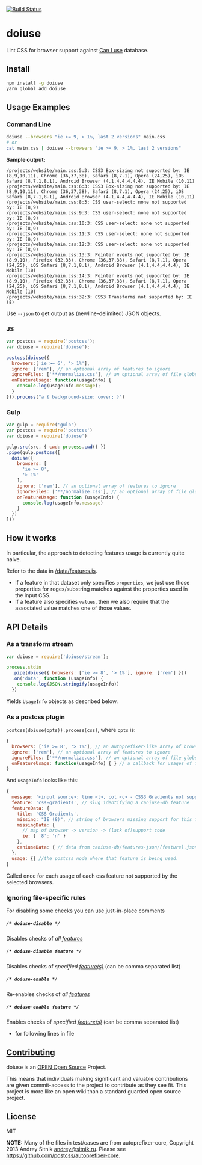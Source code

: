 [![Build Status](https://travis-ci.org/anandthakker/doiuse.svg?branch=master)](https://travis-ci.org/anandthakker/doiuse)

# doiuse

Lint CSS for browser support against [Can I use](http://caniuse.com) database.

## Install

```sh
npm install -g doiuse
yarn global add doiuse
```

## Usage Examples

### Command Line

```bash
doiuse --browsers "ie >= 9, > 1%, last 2 versions" main.css
# or
cat main.css | doiuse --browsers "ie >= 9, > 1%, last 2 versions"
```

**Sample output:**
```
/projects/website/main.css:5:3: CSS3 Box-sizing not supported by: IE (8,9,10,11), Chrome (36,37,38), Safari (8,7.1), Opera (24,25), iOS Safari (8,7.1,8.1), Android Browser (4.1,4.4,4.4.4), IE Mobile (10,11)
/projects/website/main.css:6:3: CSS3 Box-sizing not supported by: IE (8,9,10,11), Chrome (36,37,38), Safari (8,7.1), Opera (24,25), iOS Safari (8,7.1,8.1), Android Browser (4.1,4.4,4.4.4), IE Mobile (10,11)
/projects/website/main.css:8:3: CSS user-select: none not supported by: IE (8,9)
/projects/website/main.css:9:3: CSS user-select: none not supported by: IE (8,9)
/projects/website/main.css:10:3: CSS user-select: none not supported by: IE (8,9)
/projects/website/main.css:11:3: CSS user-select: none not supported by: IE (8,9)
/projects/website/main.css:12:3: CSS user-select: none not supported by: IE (8,9)
/projects/website/main.css:13:3: Pointer events not supported by: IE (8,9,10), Firefox (32,33), Chrome (36,37,38), Safari (8,7.1), Opera (24,25), iOS Safari (8,7.1,8.1), Android Browser (4.1,4.4,4.4.4), IE Mobile (10)
/projects/website/main.css:14:3: Pointer events not supported by: IE (8,9,10), Firefox (32,33), Chrome (36,37,38), Safari (8,7.1), Opera (24,25), iOS Safari (8,7.1,8.1), Android Browser (4.1,4.4,4.4.4), IE Mobile (10)
/projects/website/main.css:32:3: CSS3 Transforms not supported by: IE (8)
```

Use `--json` to get output as (newline-delimited) JSON objects.

### JS

```javascript
var postcss = require('postcss');
var doiuse = require('doiuse');

postcss(doiuse({
  browsers:['ie >= 6', '> 1%'],
  ignore: ['rem'], // an optional array of features to ignore
  ignoreFiles: ['**/normalize.css'], // an optional array of file globs to match against original source file path, to ignore
  onFeatureUsage: function(usageInfo) {
    console.log(usageInfo.message);
  }
})).process("a { background-size: cover; }")
```

### Gulp

```javascript
var gulp = require('gulp')
var postcss = require('postcss')
var doiuse = require('doiuse')

gulp.src(src, { cwd: process.cwd() })
.pipe(gulp.postcss([
  doiuse({
    browsers: [
      'ie >= 8',
      '> 1%'
    ],
    ignore: ['rem'], // an optional array of features to ignore
    ignoreFiles: ['**/normalize.css'], // an optional array of file globs to match against original source file path, to ignore
    onFeatureUsage: function (usageInfo) {
      console.log(usageInfo.message)
    }
  })
]))
```

## How it works

In particular, the approach to detecting features usage is currently quite naive.

<a name="features-list"></a>Refer to the data in [/data/features.js](data/features.js).

- If a feature in that dataset only specifies `properties`, we just use those
  properties for regex/substring matches against the properties used in the input CSS.
- If a feature also specifies `values`, then we also require that the associated
  value matches one of those values.

## API Details

### As a transform stream

```javascript
var doiuse = require('doiuse/stream');

process.stdin
  .pipe(doiuse({ browsers: ['ie >= 8', '> 1%'], ignore: ['rem'] }))
  .on('data', function (usageInfo) {
    console.log(JSON.stringify(usageInfo))
  })
```

Yields `UsageInfo` objects as described below.

### As a postcss plugin

`postcss(doiuse(opts)).process(css)`, where `opts` is:
```javascript
{
  browsers: ['ie >= 8', '> 1%'], // an autoprefixer-like array of browsers.
  ignore: ['rem'], // an optional array of features to ignore
  ignoreFiles: ['**/normalize.css'], // an optional array of file globs to match against original source file path, to ignore
  onFeatureUsage: function(usageInfo) { } // a callback for usages of features not supported by the selected browsers
}
```

And `usageInfo` looks like this:

```javascript
{
  message: '<input source>: line <l>, col <c> - CSS3 Gradients not supported by: IE (8)',
  feature: 'css-gradients', // slug identifying a caniuse-db feature
  featureData: {
    title: 'CSS Gradients',
    missing: "IE (8)", // string of browsers missing support for this feature.
    missingData: {
      // map of browser -> version -> (lack of)support code
      ie: { '8': 'n' }
    },
    caniuseData: { // data from caniuse-db/features-json/[feature].json }
  },
  usage: {} //the postcss node where that feature is being used.
}
```

Called once for each usage of each css feature not supported by the selected browsers.

### Ignoring file-specific rules

For disabling some checks you can use just-in-place comments

##### `/* doiuse-disable */`

Disables checks of _all [features](#features-list)_

##### `/* doiuse-disable feature */`

Disables checks of _specified [feature(s)](#features-list)_ (can be comma separated list)

##### `/* doiuse-enable */`

Re-enables checks of _all [features](#features-list)_

##### `/* doiuse-enable feature */`

Enables checks of _specified [feature(s)](#features-list)_  (can be comma separated list)
 - for following lines in file

## [Contributing](CONTRIBUTING.md)

doiuse is an [OPEN Open Source](http://openopensource.org/) Project.

This means that individuals making significant and valuable contributions are given commit-access to the project to contribute as they see fit. This project is more like an open wiki than a standard guarded open source project.

## License

MIT

**NOTE:** Many of the files in test/cases are from autoprefixer-core, Copyright 2013 Andrey Sitnik <andrey@sitnik.ru>.  Please see https://github.com/postcss/autoprefixer-core.
